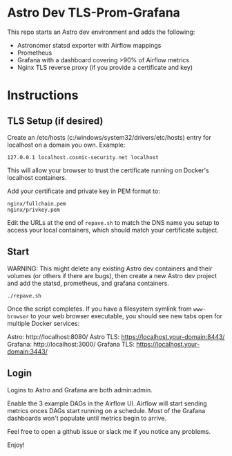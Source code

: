# Astro Dev TLS-Prom-Grafana

This repo starts an Astro dev environment and adds the following:
- Astronomer statsd exporter with Airflow mappings
- Prometheus
- Grafana with a dashboard covering >90% of Airflow metrics
- Nginx TLS reverse proxy (if you provide a certificate and key)


# Instructions 

## TLS Setup (if desired)

Create an /etc/hosts (c:/windows/system32/drivers/etc/hosts) entry for localhost on a domain you own. Example:

```
127.0.0.1 localhost.cosmic-security.net localhost
```
This will allow your browser to trust the certificate running on Docker's localhost containers.

Add your certificate and private key in PEM format to:

```
nginx/fullchain.pem
nginx/privkey.pem
```

Edit the URLs at the end of `repave.sh` to match the DNS name you setup to access your local containers, which should match your certificate subject.

## Start

WARNING: This might delete any existing Astro dev containers and their volumes (or others if there are bugs), then create a new Astro dev project and add the statsd, prometheus, and grafana containers.

```./repave.sh```

Once the script completes. If you have a filesystem symlink from `www-browser` to your web browser executable, you should see new tabs open for multiple Docker services:

Astro: http://localhost:8080/ 
Astro TLS: https://localhost.your-domain:8443/
Grafana: http://localhost:3000/
Grafana TLS: https://localhost.your-domain:3443/

## Login

Logins to Astro and Grafana are both admin:admin.

Enable the 3 example DAGs in the Airflow UI. Airflow will start sending metrics onces DAGs start running on a schedule. Most of the Grafana dashboards won't populate until metrics begin to arrive.

Feel free to open a github issue or slack me if you notice any problems.

Enjoy!

